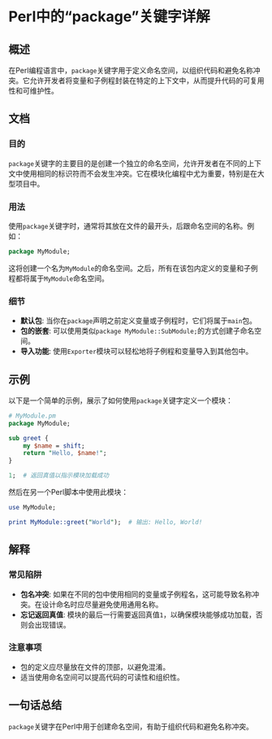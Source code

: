 <!--
Meta Description: # Perl中的“package”关键字详解 ## 概述 在Perl编程语言中，`package`关键字用于定义命名空间，以组织代码和避免名称冲突。它允许开发者将变量和子例程封装在特定的上下文中，从而提升代码的可复用性和可维护性。 ## 文档 ### 目的 `package`关键字的主要目的是创建一...
Meta Keywords: package, mymodule, perl, greet, name
-->

# Perl中的“package”关键字详解

## 概述
在Perl编程语言中，`package`关键字用于定义命名空间，以组织代码和避免名称冲突。它允许开发者将变量和子例程封装在特定的上下文中，从而提升代码的可复用性和可维护性。

## 文档
### 目的
`package`关键字的主要目的是创建一个独立的命名空间，允许开发者在不同的上下文中使用相同的标识符而不会发生冲突。它在模块化编程中尤为重要，特别是在大型项目中。

### 用法
使用`package`关键字时，通常将其放在文件的最开头，后跟命名空间的名称。例如：

```perl
package MyModule;
```

这将创建一个名为`MyModule`的命名空间。之后，所有在该包内定义的变量和子例程都将属于`MyModule`命名空间。

### 细节
- **默认包**: 当你在`package`声明之前定义变量或子例程时，它们将属于`main`包。
- **包的嵌套**: 可以使用类似`package MyModule::SubModule;`的方式创建子命名空间。
- **导入功能**: 使用`Exporter`模块可以轻松地将子例程和变量导入到其他包中。

## 示例
以下是一个简单的示例，展示了如何使用`package`关键字定义一个模块：

```perl
# MyModule.pm
package MyModule;

sub greet {
    my $name = shift;
    return "Hello, $name!";
}

1;  # 返回真值以指示模块加载成功
```

然后在另一个Perl脚本中使用此模块：

```perl
use MyModule;

print MyModule::greet("World");  # 输出: Hello, World!
```

## 解释
### 常见陷阱
- **包名冲突**: 如果在不同的包中使用相同的变量或子例程名，这可能导致名称冲突。在设计命名时应尽量避免使用通用名称。
- **忘记返回真值**: 模块的最后一行需要返回真值`1`，以确保模块能够成功加载，否则会出现错误。

### 注意事项
- 包的定义应尽量放在文件的顶部，以避免混淆。
- 适当使用命名空间可以提高代码的可读性和组织性。

## 一句话总结
`package`关键字在Perl中用于创建命名空间，有助于组织代码和避免名称冲突。